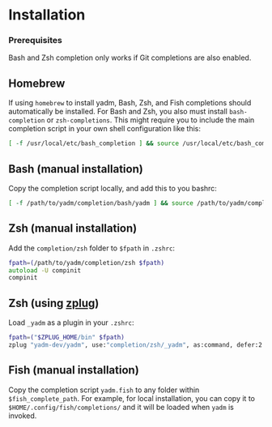 # Installation

### Prerequisites

Bash and Zsh completion only works if Git completions are also enabled.

## Homebrew

If using `homebrew` to install yadm, Bash, Zsh, and Fish completions should
automatically be installed. For Bash and Zsh, you also must install
`bash-completion` or `zsh-completions`. This might require you to include the
main completion script in your own shell configuration like this:

```bash
[ -f /usr/local/etc/bash_completion ] && source /usr/local/etc/bash_completion
```

## Bash (manual installation)

Copy the completion script locally, and add this to you bashrc:

```bash
[ -f /path/to/yadm/completion/bash/yadm ] && source /path/to/yadm/completion/bash/yadm
```

## Zsh (manual installation)

Add the `completion/zsh` folder to `$fpath` in `.zshrc`:

```zsh
fpath=(/path/to/yadm/completion/zsh $fpath)
autoload -U compinit
compinit
```

## Zsh (using [zplug](https://github.com/b4b4r07/zplug))

Load `_yadm` as a plugin in your `.zshrc`:

```zsh
fpath=("$ZPLUG_HOME/bin" $fpath)
zplug "yadm-dev/yadm", use:"completion/zsh/_yadm", as:command, defer:2
```

## Fish (manual installation)

Copy the completion script `yadm.fish` to any folder within `$fish_complete_path`. For example, for local installation, you can copy it to `$HOME/.config/fish/completions/` and it will be loaded when `yadm` is invoked.
